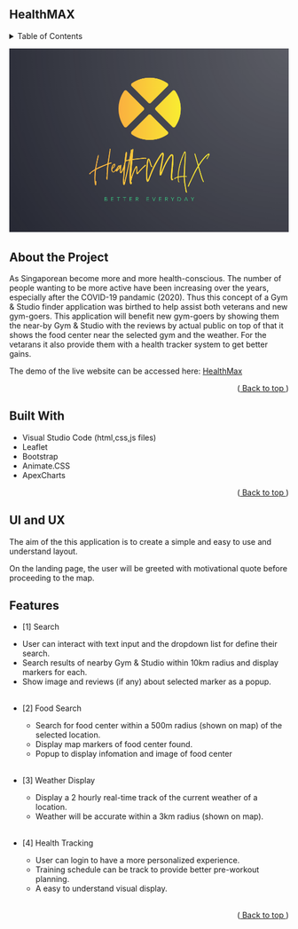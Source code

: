 ## HealthMAX
<details>
  <summary>Table of Contents</summary>
  <ol>
    <li>
      <a href="#about-the-project">About the Project</a>
      <ul>
        <li><a href="#built-with">Built With</a></li>
      </ul>
    </li>
    <li><a href="#ui-and-ux">UI and UX</a></li>
    <li><a href="#features">Features</a></li>
  </ol>
</details>

![Logo of HealthMAX](img/icon/HealthMAX.png)

## About the Project
As Singaporean become more and more health-conscious. The number of people wanting to be more active have been increasing over the years, especially after the COVID-19 pandamic (2020). Thus this concept of a Gym & Studio finder application was birthed to help assist both veterans and new gym-goers. This application will benefit new gym-goers by showing them the near-by Gym & Studio with the reviews by actual public on top of that it shows the food center near the selected gym and the weather. For the vetarans it also provide them with a health tracker system to get better gains.

The demo of the live website can be accessed here:
[HealthMax](https://ericerchinann.github.io/project_01/)
<p align="right">(<a href="#healthmax"> Back to top </a>)</p>

## Built With
* Visual Studio Code (html,css,js files)
* Leaflet
* Bootstrap
* Animate.CSS
* ApexCharts

<p align="right">(<a href="#healthmax"> Back to top </a>)</p>


## UI and UX
The aim of the this application is to create a simple and easy to use and understand layout.

On the landing page, the user will be greeted with motivational quote before proceeding to the map.

## Features

- [1] Search
* User can interact with text input and the dropdown list for define their search. 
* Search results of nearby Gym & Studio within 10km radius and display markers for each.
 * Show image and reviews (if any) about selected marker as a popup. 
 <br><br>


- [2] Food Search
    * Search for food center within a 500m radius (shown on map) of the selected location.
    * Display map markers of food center found.
    * Popup to display infomation and image of food center
     <br><br>

- [3] Weather Display
    * Display a 2 hourly real-time track of the current weather of a location.
    * Weather will be accurate within a 3km radius (shown on map).
     <br><br>

- [4] Health Tracking
    * User can login to have a more personalized experience.
    * Training schedule can be track to provide better pre-workout planning.
    * A easy to understand visual display.
     <br><br>

<p align="right">(<a href="#healthmax"> Back to top </a>)</p>